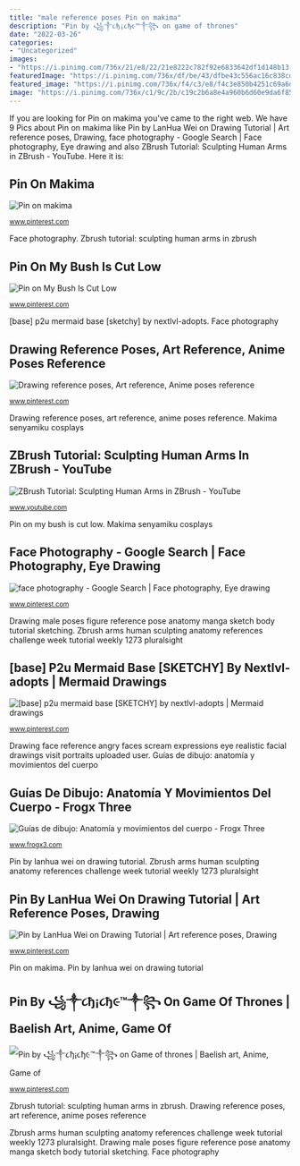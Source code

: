 ```yaml
---
title: "male reference poses Pin on makima"
description: "Pin by ꧁༒૮ђ¡૮ђ૯™༒꧂ on game of thrones"
date: "2022-03-26"
categories:
- "Uncategorized"
images:
- "https://i.pinimg.com/736x/21/e8/22/21e8222c782f92e6833642df1d148b13--drawing-pin-drawing-faces.jpg"
featuredImage: "https://i.pinimg.com/736x/df/be/43/dfbe43c556ac16c838cdf8311f905271.jpg"
featured_image: "https://i.pinimg.com/736x/f4/c3/e8/f4c3e850b4251c69a6d83e3da6ba5bd4.jpg"
image: "https://i.pinimg.com/736x/c1/9c/2b/c19c2b6a8e4a960b6d60e9da6f856856--american-guy-shirtless-men.jpg"
---
```


If you are looking for Pin on makima you've came to the right web. We have 9 Pics about Pin on makima like Pin by LanHua Wei on Drawing Tutorial | Art reference poses, Drawing, face photography - Google Search | Face photography, Eye drawing and also ZBrush Tutorial: Sculpting Human Arms in ZBrush - YouTube. Here it is:

## Pin On Makima

![Pin on makima](https://i.pinimg.com/736x/df/be/43/dfbe43c556ac16c838cdf8311f905271.jpg "Face photography")

<small>www.pinterest.com</small>

Face photography. Zbrush tutorial: sculpting human arms in zbrush

## Pin On My Bush Is Cut Low

![Pin on My Bush Is Cut Low](https://i.pinimg.com/736x/c1/9c/2b/c19c2b6a8e4a960b6d60e9da6f856856--american-guy-shirtless-men.jpg "Pin by lanhua wei on drawing tutorial")

<small>www.pinterest.com</small>

[base] p2u mermaid base [sketchy] by nextlvl-adopts. Face photography

## Drawing Reference Poses, Art Reference, Anime Poses Reference

![Drawing reference poses, Art reference, Anime poses reference](https://i.pinimg.com/736x/7e/5d/16/7e5d1692e5587ccf026be7d086e97482--chibi.jpg "Drawing male poses figure reference pose anatomy manga sketch body tutorial sketching")

<small>www.pinterest.com</small>

Drawing reference poses, art reference, anime poses reference. Makima senyamiku cosplays

## ZBrush Tutorial: Sculpting Human Arms In ZBrush - YouTube

![ZBrush Tutorial: Sculpting Human Arms in ZBrush - YouTube](http://i1.ytimg.com/vi/_of_ML1DazY/maxresdefault.jpg "Zbrush tutorial: sculpting human arms in zbrush")

<small>www.youtube.com</small>

Pin on my bush is cut low. Makima senyamiku cosplays

## Face Photography - Google Search | Face Photography, Eye Drawing

![face photography - Google Search | Face photography, Eye drawing](https://i.pinimg.com/736x/21/e8/22/21e8222c782f92e6833642df1d148b13--drawing-pin-drawing-faces.jpg "Pin by lanhua wei on drawing tutorial")

<small>www.pinterest.com</small>

Drawing male poses figure reference pose anatomy manga sketch body tutorial sketching. Zbrush arms human sculpting anatomy references challenge week tutorial weekly 1273 pluralsight

## [base] P2u Mermaid Base [SKETCHY] By Nextlvl-adopts | Mermaid Drawings

![[base] p2u mermaid base [SKETCHY] by nextlvl-adopts | Mermaid drawings](https://i.pinimg.com/736x/0d/58/ca/0d58ca24cc1dbe08a84a8c98ae900a10.jpg "Base mermaid drawing p2u poses deviantart reference anime sketchy cute adopts drawings")

<small>www.pinterest.com</small>

Drawing face reference angry faces scream expressions eye realistic facial drawings visit portraits uploaded user. Guías de dibujo: anatomía y movimientos del cuerpo

## Guías De Dibujo: Anatomía Y Movimientos Del Cuerpo - Frogx Three

![Guías de dibujo: Anatomía y movimientos del cuerpo - Frogx Three](https://www.frogx3.com/wp-content/uploads/2014/11/dibujo-anatomia-del-cuerpo-3.jpg "Drawing reference poses, art reference, anime poses reference")

<small>www.frogx3.com</small>

Pin by lanhua wei on drawing tutorial. Zbrush arms human sculpting anatomy references challenge week tutorial weekly 1273 pluralsight

## Pin By LanHua Wei On Drawing Tutorial | Art Reference Poses, Drawing

![Pin by LanHua Wei on Drawing Tutorial | Art reference poses, Drawing](https://i.pinimg.com/736x/a0/fa/67/a0fa6758835784dc876dff4da46c1c8d.jpg "Drawing male poses figure reference pose anatomy manga sketch body tutorial sketching")

<small>www.pinterest.com</small>

Pin on makima. Pin by lanhua wei on drawing tutorial

## Pin By ꧁༒૮ђ¡૮ђ૯™༒꧂ On Game Of Thrones | Baelish Art, Anime, Game Of

![Pin by ꧁༒૮ђ¡૮ђ૯™༒꧂ on Game of thrones | Baelish art, Anime, Game of](https://i.pinimg.com/736x/f4/c3/e8/f4c3e850b4251c69a6d83e3da6ba5bd4.jpg "Base mermaid drawing p2u poses deviantart reference anime sketchy cute adopts drawings")

<small>www.pinterest.com</small>

Zbrush tutorial: sculpting human arms in zbrush. Drawing reference poses, art reference, anime poses reference

Zbrush arms human sculpting anatomy references challenge week tutorial weekly 1273 pluralsight. Drawing male poses figure reference pose anatomy manga sketch body tutorial sketching. Face photography
